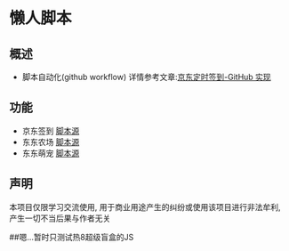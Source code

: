# 懒人脚本
## 概述
- 脚本自动化(github workflow) 详情参考文章:[京东定时签到-GitHub 实现](https://ruicky.me/2020/06/05/jd-sign/)

## 功能
- 京东签到 [脚本源](https://github.com/NobyDa/Script/blob/master/JD-DailyBonus/JD_DailyBonus.js)
- 东东农场 [脚本源](https://github.com/liuxiaoyucc/jd-helper/blob/master/fruit/fruit.js) 
- 东东萌宠 [脚本源](https://github.com/liuxiaoyucc/jd-helper/blob/master/pet/pet.js)

## 声明
本项目仅限学习交流使用, 用于商业用途产生的纠纷或使用该项目进行非法牟利, 产生一切不当后果与作者无关



##嗯...暂时只测试热8超级盲盒的JS
